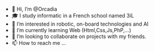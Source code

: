 - 👋 Hi, I’m @Orcadia
- 🎓 I study informatic in a French school named 3iL
- 👀 I’m interested in robotic, on-board technologies and AI 
- 🌱 I’m currently learning Web (Html,Css,Js,PhP,...)
- 💞️ I’m looking to collaborate on projects with my friends.
- 📫 How to reach me ...

<!---
Orcadia/Orcadia is a ✨ special ✨ repository because its `README.md` (this file) appears on your GitHub profile.
You can click the Preview link to take a look at your changes.
--->
